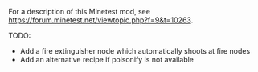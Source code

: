 For a description of this Minetest mod, see
https://forum.minetest.net/viewtopic.php?f=9&t=10263.

TODO:
* Add a fire extinguisher node which automatically shoots at fire nodes
* Add an alternative recipe if poisonify is not available
